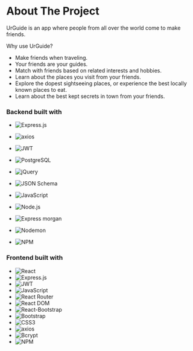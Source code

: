 <!-- About my project -->
# About The Project

UrGuide is an app where people from all over the world come to make friends.

Why use UrGuide?

* Make friends when traveling.
* Your friends are your guides.
* Match with friends based on related interests and hobbies.
* Learn about the places you visit from your friends.
* Explore the dopest sightseeing places, or experience the best locally known places to eat.
* Learn about the best kept secrets in town from your friends.

### Backend built with
<!-- |               |         |
| -------       | ------- |


|         |         |
| ------- | ------- |
| ![Express.js](https://img.shields.io/badge/express.js-%23404d59.svg?style=for-the-badge&logo=express&logoColor=%2361DAFB) Item 1 | ![React.js](https://img.shields.io/badge/react.js-%2320232a.svg?style=for-the-badge&logo=react&logoColor=%2361DAFB) Item 2 |
| ![Node.js](https://img.shields.io/badge/node.js-%2343853D.svg?style=for-the-badge&logo=node.js&logoColor=white) Item 3 -->


* ![Express.js](https://img.shields.io/badge/express.js-%23404d59.svg?style=for-the-badge&logo=express&logoColor=%2361DAFB)

* ![axios](https://img.shields.io/badge/axios-5A29E4.svg?style=for-the-badge&logo=axios&logoColor=purple)
* ![JWT](https://img.shields.io/badge/JWT-black?style=for-the-badge&logo=JSON%20web%20tokens)
* ![PostgreSQL](https://img.shields.io/badge/postgresql-%23316192.svg?style=for-the-badge&logo=postgresql&logoColor=white)

* ![jQuery](https://img.shields.io/badge/jquery-%230769AD.svg?style=for-the-badge&logo=jquery&logoColor=white)
* ![JSON Schema](https://img.shields.io/badge/json-schema-black.svg?style=for-the-badge&logo=json-schema&logoColor=white)
* ![JavaScript](https://img.shields.io/badge/javascript-%23323330.svg?style=for-the-badge&logo=javascript&logoColor=%23F7DF1E)
* ![Node.js](https://img.shields.io/badge/node.js-339933?style=for-the-badge&logo=node.js&logoColor=white)
* ![Express morgan](https://img.shields.io/badge/morgan-%23404d59.svg?style=for-the-badge&logo=express&logoColor=black)
* ![Nodemon](https://img.shields.io/badge/NODEMON-white.svg?style=for-the-badge&logo=nodemon&logoColor=#76D04B)
* ![NPM](https://img.shields.io/badge/NPM-%23000000.svg?style=for-the-badge&logo=npm&logoColor=red)

### Frontend built with

* ![React](https://img.shields.io/badge/react-%2320232a.svg?style=for-the-badge&logo=react&logoColor=%2361DAFB)
* ![Express.js](https://img.shields.io/badge/express.js-%23404d59.svg?style=for-the-badge&logo=express&logoColor=%2361DAFB)
* ![JWT](https://img.shields.io/badge/JWT-black?style=for-the-badge&logo=JSON%20web%20tokens)
* ![JavaScript](https://img.shields.io/badge/javascript-%23323330.svg?style=for-the-badge&logo=javascript&logoColor=%23F7DF1E)
* ![React Router](https://img.shields.io/badge/React_Router-CA4245?style=for-the-badge&logo=react-router&logoColor=white)
* ![React DOM](https://img.shields.io/badge/ReactDOM-black?style=for-the-badge&logo=react-dom&logoColor=white)
* ![React-Bootstrap](https://img.shields.io/badge/react-bootstrap-7952B3.svg?style=for-the-badge&logo=react&bootstraplogoColor=purple)
* ![Bootstrap](https://img.shields.io/badge/bootstrap-%23563D7C.svg?style=for-the-badge&logo=bootstrap&logoColor=white)
* ![CSS3](https://img.shields.io/badge/css3-%231572B6.svg?style=for-the-badge&logo=css3&logoColor=white)
* ![axios](https://img.shields.io/badge/axios-5A29E4.svg?style=for-the-badge&logo=axios&logoColor=purple)
* ![Bcrypt](https://img.shields.io/badge/bcrypt-%23404d59.svg?style=for-the-badge&logo=bcrypt&logoColor=%2361DAFB)
* ![NPM](https://img.shields.io/badge/NPM-%23000000.svg?style=for-the-badge&logo=npm&logoColor=red)

<!-- ![Next JS](https://img.shields.io/badge/Next-black?style=for-the-badge&logo=next.js&logoColor=white) -->
